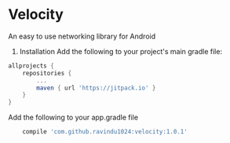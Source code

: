# Velocity

An easy to use networking library for Android

1) Installation
Add the following to your project's main gradle file:
```gradle
allprojects {
    repositories {
        ...
        maven { url 'https://jitpack.io' }
    }
}
``` 
Add the following to your app.gradle file
```gradle
    compile 'com.github.ravindu1024:velocity:1.0.1'
```
